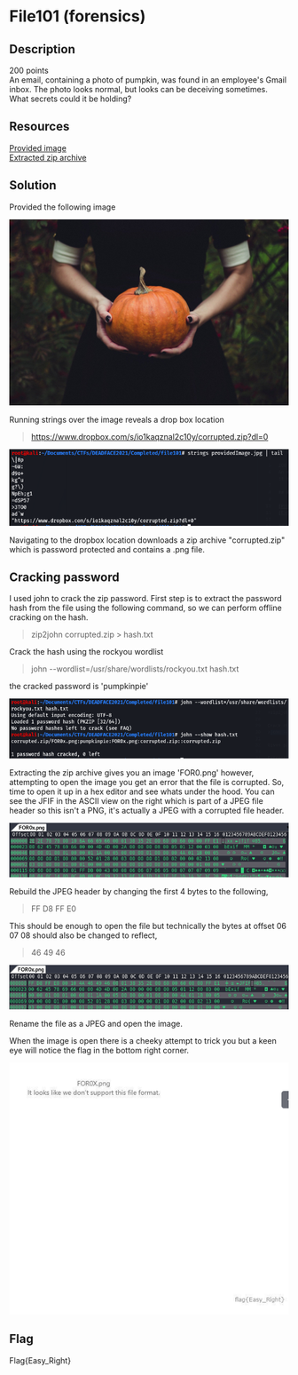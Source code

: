 # File101 (forensics) 

## Description

200 points  
An email, containing a photo of pumpkin, was found in an employee's Gmail inbox. The photo looks normal, but looks can be deceiving sometimes. What secrets could it be holding?

## Resources

[Provided image](https://github.com/FidgetCube/CTF_writeups/blob/main/2021-DEADFACE-CTF/File101(forensics)/providedImage.jpg)  
[Extracted zip archive](https://github.com/FidgetCube/CTF_writeups/blob/main/2021-DEADFACE-CTF/File101(forensics)/corrupted.zip)

## Solution

Provided the following image
<p align="center"><img src="providedImage.jpg"></p>

Running strings over the image reveals a drop box location 
>https://www.dropbox.com/s/io1kaqznal2c10y/corrupted.zip?dl=0
<p align="center"><img src="_images/strings.png"></p>

Navigating to the dropbox location downloads a zip archive "corrupted.zip" which is password protected and contains a .png file.

## Cracking password

I used john to crack the zip password. First step is to extract the password hash from the file using the following command, so we can perform offline cracking on the hash.
>zip2john corrupted.zip > hash.txt

Crack the hash using the rockyou wordlist
>john --wordlist=/usr/share/wordlists/rockyou.txt hash.txt

the cracked password is 'pumpkinpie'
<p align="center"><img src="_images/cracked.png"></p>

Extracting the zip archive gives you an image 'FOR0.png' however, attempting to open the image you get an error that the file is corrupted. So, time to open it up in a hex editor and see whats under the hood. You can see the JFIF in the ASCII view on the right which is part of a JPEG file header so this isn't a PNG, it's actually a JPEG with a corrupted file header. 
<p align="center"><img src="_images/1corrupted.png"></p>

Rebuild the JPEG header by changing the first 4 bytes to the following, 
>FF D8 FF E0

This should be enough to open the file but technically the bytes at offset 06 07 08 should also be changed to reflect, 
>46 49 46

<p align="center"><img src="_images/2repair.png"></p>

Rename the file as a JPEG and open the image.

When the image is open there is a cheeky attempt to trick you but a keen eye will notice the flag in the bottom right corner.
<p align="center"><img src="_images/3flag.png"></p>

## Flag

Flag{Easy_Right}
